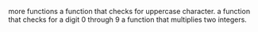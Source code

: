 more functions
a function that checks for uppercase character.
a function that checks for a digit 0 through 9
a function that multiplies two integers.
